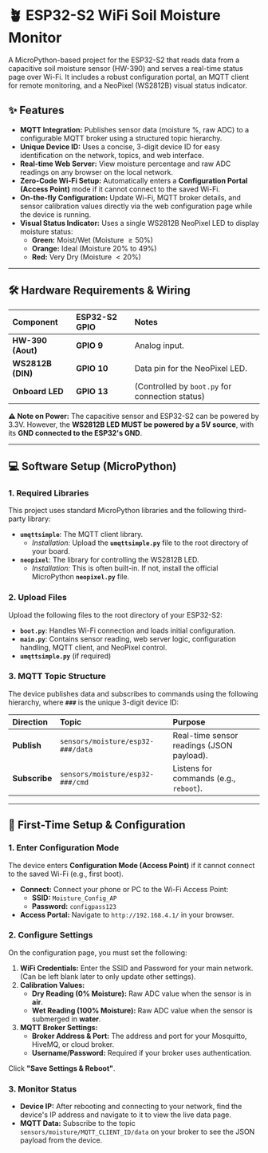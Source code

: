 # 🪴 ESP32-S2 WiFi Soil Moisture Monitor

A MicroPython-based project for the ESP32-S2 that reads data from a capacitive soil moisture sensor (HW-390) and serves a real-time status page over Wi-Fi. It includes a robust configuration portal, an MQTT client for remote monitoring, and a NeoPixel (WS2812B) visual status indicator.

## ✨ Features

* **MQTT Integration:** Publishes sensor data (moisture %, raw ADC) to a configurable MQTT broker using a structured topic hierarchy.
* **Unique Device ID:** Uses a concise, 3-digit device ID for easy identification on the network, topics, and web interface.
* **Real-time Web Server:** View moisture percentage and raw ADC readings on any browser on the local network.
* **Zero-Code Wi-Fi Setup:** Automatically enters a **Configuration Portal (Access Point)** mode if it cannot connect to the saved Wi-Fi.
* **On-the-fly Configuration:** Update Wi-Fi, MQTT broker details, and sensor calibration values directly via the web configuration page while the device is running.
* **Visual Status Indicator:** Uses a single WS2812B NeoPixel LED to display moisture status:
    * **Green:** Moist/Wet (Moisture $\ge 50\%$)
    * **Orange:** Ideal (Moisture $20\% \text{ to } 49\%$)
    * **Red:** Very Dry (Moisture $< 20\%$)

***

## 🛠️ Hardware Requirements & Wiring

| Component | ESP32-S2 GPIO | Notes |
| :--- | :--- | :--- |
| **HW-390 (Aout)** | **GPIO 9** | Analog input. |
| **WS2812B (DIN)** | **GPIO 10** | Data pin for the NeoPixel LED. |
| **Onboard LED** | **GPIO 13** | (Controlled by `boot.py` for connection status) |

**⚠️ Note on Power:** The capacitive sensor and ESP32-S2 can be powered by 3.3V. However, the **WS2812B LED MUST be powered by a 5V source**, with its **GND connected to the ESP32's GND**.

***

## 💻 Software Setup (MicroPython)

### 1. Required Libraries

This project uses standard MicroPython libraries and the following third-party library:

* **`umqttsimple`**: The MQTT client library.
    * *Installation:* Upload the **`umqttsimple.py`** file to the root directory of your board.
* **`neopixel`**: The library for controlling the WS2812B LED.
    * *Installation:* This is often built-in. If not, install the official MicroPython **`neopixel.py`** file.

### 2. Upload Files

Upload the following files to the root directory of your ESP32-S2:

* **`boot.py`**: Handles Wi-Fi connection and loads initial configuration.
* **`main.py`**: Contains sensor reading, web server logic, configuration handling, MQTT client, and NeoPixel control.
* **`umqttsimple.py`** (if required)

### 3. MQTT Topic Structure

The device publishes data and subscribes to commands using the following hierarchy, where **`###`** is the unique 3-digit device ID:

| Direction | Topic | Purpose |
| :--- | :--- | :--- |
| **Publish** | `sensors/moisture/esp32-###/data` | Real-time sensor readings (JSON payload). |
| **Subscribe** | `sensors/moisture/esp32-###/cmd` | Listens for commands (e.g., `reboot`). |

***

## 🚀 First-Time Setup & Configuration

### 1. Enter Configuration Mode

The device enters **Configuration Mode (Access Point)** if it cannot connect to the saved Wi-Fi (e.g., first boot).

* **Connect:** Connect your phone or PC to the Wi-Fi Access Point:
    * **SSID:** `Moisture_Config_AP`
    * **Password:** `configpass123`
* **Access Portal:** Navigate to `http://192.168.4.1/` in your browser.

### 2. Configure Settings

On the configuration page, you must set the following:

1.  **WiFi Credentials:** Enter the SSID and Password for your main network. (Can be left blank later to only update other settings).
2.  **Calibration Values:**
    * **Dry Reading (0% Moisture):** Raw ADC value when the sensor is in **air**.
    * **Wet Reading (100% Moisture):** Raw ADC value when the sensor is submerged in **water**.
3.  **MQTT Broker Settings:**
    * **Broker Address & Port:** The address and port for your Mosquitto, HiveMQ, or cloud broker.
    * **Username/Password:** Required if your broker uses authentication.

Click **"Save Settings & Reboot"**.

### 3. Monitor Status

* **Device IP:** After rebooting and connecting to your network, find the device's IP address and navigate to it to view the live data page.
* **MQTT Data:** Subscribe to the topic `sensors/moisture/MQTT_CLIENT_ID/data` on your broker to see the JSON payload from the device.